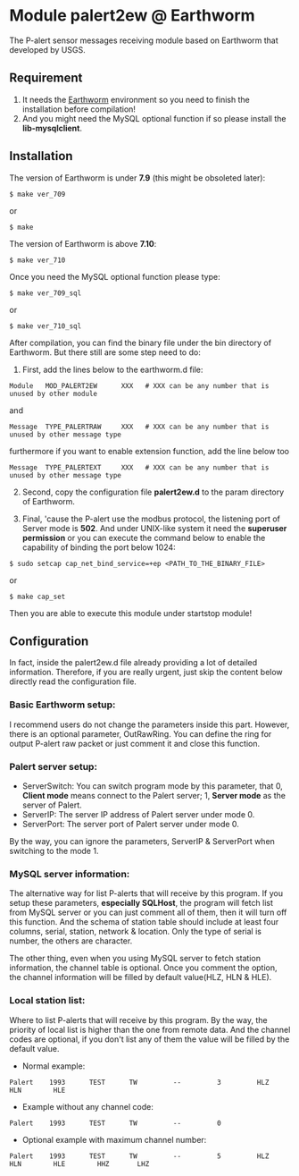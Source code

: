 # Module palert2ew @ Earthworm

The P-alert sensor messages receiving module based on Earthworm that developed by USGS.

## Requirement

1. It needs the [Earthworm](http://love.isti.com/trac/ew/wiki/Earthworm) environment so you need to finish the installation before compilation!
2. And you might need the MySQL optional function if so please install the **lib-mysqlclient**.

## Installation

The version of Earthworm is under **7.9** (this might be obsoleted later):

```
$ make ver_709
```
or
```
$ make
```

The version of Earthworm is above **7.10**:

```
$ make ver_710
```

Once you need the MySQL optional function please type:

```
$ make ver_709_sql
```
or

```
$ make ver_710_sql
```

After compilation, you can find the binary file under the bin directory of Earthworm. But there still are some step need to do:

1. First, add the lines below to the earthworm.d file:

```
Module   MOD_PALERT2EW      XXX   # XXX can be any number that is unused by other module
```
and
```
Message  TYPE_PALERTRAW     XXX   # XXX can be any number that is unused by other message type
```
furthermore if you want to enable extension function, add the line below too
```
Message  TYPE_PALERTEXT     XXX   # XXX can be any number that is unused by other message type
```

2. Second, copy the configuration file **palert2ew.d** to the param directory of Earthworm.

3. Final, 'cause the P-alert use the modbus protocol, the listening port of Server mode is **502**. And under UNIX-like system it need the **superuser permission** or you can execute the command below to enable the capability of binding the port below 1024:

```
$ sudo setcap cap_net_bind_service=+ep <PATH_TO_THE_BINARY_FILE>
```
or
```
$ make cap_set
```
Then you are able to execute this module under startstop module!

## Configuration

In fact, inside the palert2ew.d file already providing a lot of detailed information. Therefore, if you are really urgent, just skip the content below directly read the configuration file.

### Basic Earthworm setup:

I recommend users do not change the parameters inside this part. However, there is an optional parameter, OutRawRing. You can define the ring for output P-alert raw packet or just comment it and close this function.

### Palert server setup:

- ServerSwitch: You can switch program mode by this parameter, that 0, **Client mode** means connect to the Palert server; 1, **Server mode** as the server of Palert.
- ServerIP: The server IP address of Palert server under mode 0.
- ServerPort: The server port of Palert server under mode 0.

By the way, you can ignore the parameters, ServerIP & ServerPort when switching to the mode 1.

### MySQL server information:

The alternative way for list P-alerts that will receive by this program. If you setup these parameters, **especially SQLHost**, the program will fetch list from MySQL server or you can just comment all of them, then it will turn off this function. And the schema of station table should include at least four columns, serial, station, network & location. Only the type of serial is number, the others are character.

The other thing, even when you using MySQL server to fetch station information, the channel table is optional. Once you comment the option, the channel information will be filled by default value(HLZ, HLN & HLE).

### Local station list:

Where to list P-alerts that will receive by this program. By the way, the priority of local list is higher than the one from remote data. And the channel codes are optional, if you don't list any of them the value will be filled by the default value.

- Normal example:

```
Palert    1993      TEST      TW         --         3         HLZ          HLN        HLE
```

- Example without any channel code:

```
Palert    1993      TEST      TW         --         0     
```

- Optional example with maximum channel number:

```
Palert    1993      TEST      TW         --         5         HLZ          HLN        HLE        HHZ       LHZ
```
